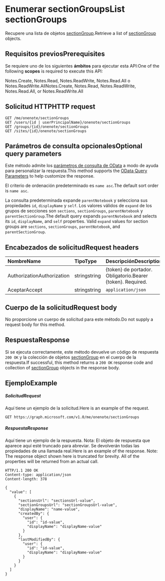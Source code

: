 # <a name="list-sectiongroups"></a><span data-ttu-id="ffad8-101">Enumerar sectionGroups</span><span class="sxs-lookup"><span data-stu-id="ffad8-101">List sectionGroups</span></span>

<span data-ttu-id="ffad8-102">Recupere una lista de objetos [sectionGroup](../resources/sectiongroup.md).</span><span class="sxs-lookup"><span data-stu-id="ffad8-102">Retrieve a list of [sectionGroup](../resources/sectiongroup.md) objects.</span></span>
## <a name="prerequisites"></a><span data-ttu-id="ffad8-103">Requisitos previos</span><span class="sxs-lookup"><span data-stu-id="ffad8-103">Prerequisites</span></span>
<span data-ttu-id="ffad8-104">Se requiere uno de los siguientes **ámbitos** para ejecutar esta API:</span><span class="sxs-lookup"><span data-stu-id="ffad8-104">One of the following **scopes** is required to execute this API:</span></span>  

<span data-ttu-id="ffad8-105">Notes.Create, Notes.Read, Notes.ReadWrite, Notes.Read.All o Notes.ReadWrite.All</span><span class="sxs-lookup"><span data-stu-id="ffad8-105">Notes.Create, Notes.Read, Notes.ReadWrite, Notes.Read.All, or Notes.ReadWrite.All</span></span>

## <a name="http-request"></a><span data-ttu-id="ffad8-106">Solicitud HTTP</span><span class="sxs-lookup"><span data-stu-id="ffad8-106">HTTP request</span></span>
<!-- { "blockType": "ignored" } -->
```http
GET /me/onenote/sectionGroups
GET /users/{id | userPrincipalName}/onenote/sectionGroups
GET /groups/{id}/onenote/sectionGroups
GET /sites/{id}/onenote/sectionGroups
```
## <a name="optional-query-parameters"></a><span data-ttu-id="ffad8-107">Parámetros de consulta opcionales</span><span class="sxs-lookup"><span data-stu-id="ffad8-107">Optional query parameters</span></span>
<span data-ttu-id="ffad8-108">Este método admite los [parámetros de consulta de OData](http://developer.microsoft.com/en-us/graph/docs/overview/query_parameters) a modo de ayuda para personalizar la respuesta.</span><span class="sxs-lookup"><span data-stu-id="ffad8-108">This method supports the [OData Query Parameters](http://developer.microsoft.com/en-us/graph/docs/overview/query_parameters) to help customize the response.</span></span>

<span data-ttu-id="ffad8-109">El criterio de ordenación predeterminado es `name asc`.</span><span class="sxs-lookup"><span data-stu-id="ffad8-109">The default sort order is `name asc`.</span></span>

<span data-ttu-id="ffad8-p101">La consulta predeterminada expande `parentNotebook` y selecciona sus propiedades `id`, `displayName` y `self`. Los valores válidos de `expand` de los grupos de secciones son `sections`, `sectionGroups`, `parentNotebook` y `parentSectionGroup`.</span><span class="sxs-lookup"><span data-stu-id="ffad8-p101">The default query expands `parentNotebook` and selects its `id`, `displayName`, and `self` properties. Valid `expand` values for section groups are `sections`, `sectionGroups`, `parentNotebook`, and `parentSectionGroup`.</span></span>

## <a name="request-headers"></a><span data-ttu-id="ffad8-112">Encabezados de solicitud</span><span class="sxs-lookup"><span data-stu-id="ffad8-112">Request headers</span></span>
| <span data-ttu-id="ffad8-113">Nombre</span><span class="sxs-lookup"><span data-stu-id="ffad8-113">Name</span></span>       | <span data-ttu-id="ffad8-114">Tipo</span><span class="sxs-lookup"><span data-stu-id="ffad8-114">Type</span></span> | <span data-ttu-id="ffad8-115">Descripción</span><span class="sxs-lookup"><span data-stu-id="ffad8-115">Description</span></span>|
|:-----------|:------|:----------|
| <span data-ttu-id="ffad8-116">Authorization</span><span class="sxs-lookup"><span data-stu-id="ffad8-116">Authorization</span></span>  | <span data-ttu-id="ffad8-117">string</span><span class="sxs-lookup"><span data-stu-id="ffad8-117">string</span></span>  | <span data-ttu-id="ffad8-p102">{token} de portador. Obligatorio.</span><span class="sxs-lookup"><span data-stu-id="ffad8-p102">Bearer {token}. Required.</span></span> |
| <span data-ttu-id="ffad8-120">Aceptar</span><span class="sxs-lookup"><span data-stu-id="ffad8-120">Accept</span></span> | <span data-ttu-id="ffad8-121">string</span><span class="sxs-lookup"><span data-stu-id="ffad8-121">string</span></span> | `application/json` |  

## <a name="request-body"></a><span data-ttu-id="ffad8-122">Cuerpo de la solicitud</span><span class="sxs-lookup"><span data-stu-id="ffad8-122">Request body</span></span>
<span data-ttu-id="ffad8-123">No proporcione un cuerpo de solicitud para este método.</span><span class="sxs-lookup"><span data-stu-id="ffad8-123">Do not supply a request body for this method.</span></span>

## <a name="response"></a><span data-ttu-id="ffad8-124">Respuesta</span><span class="sxs-lookup"><span data-stu-id="ffad8-124">Response</span></span>

<span data-ttu-id="ffad8-125">Si se ejecuta correctamente, este método devuelve un código de respuesta `200 OK` y la colección de objetos [sectionGroup](../resources/sectiongroup.md) en el cuerpo de la respuesta.</span><span class="sxs-lookup"><span data-stu-id="ffad8-125">If successful, this method returns a `200 OK` response code and collection of [sectionGroup](../resources/sectiongroup.md) objects in the response body.</span></span>
## <a name="example"></a><span data-ttu-id="ffad8-126">Ejemplo</span><span class="sxs-lookup"><span data-stu-id="ffad8-126">Example</span></span>
##### <a name="request"></a><span data-ttu-id="ffad8-127">Solicitud</span><span class="sxs-lookup"><span data-stu-id="ffad8-127">Request</span></span>
<span data-ttu-id="ffad8-128">Aquí tiene un ejemplo de la solicitud.</span><span class="sxs-lookup"><span data-stu-id="ffad8-128">Here is an example of the request.</span></span>
<!-- {
  "blockType": "request",
  "name": "get_sectiongroups"
}-->
```http
GET https://graph.microsoft.com/v1.0/me/onenote/sectionGroups
```
##### <a name="response"></a><span data-ttu-id="ffad8-129">Respuesta</span><span class="sxs-lookup"><span data-stu-id="ffad8-129">Response</span></span>
<span data-ttu-id="ffad8-p103">Aquí tiene un ejemplo de la respuesta. Nota: El objeto de respuesta que aparece aquí esté truncado para abreviar. Se devolverán todas las propiedades de una llamada real.</span><span class="sxs-lookup"><span data-stu-id="ffad8-p103">Here is an example of the response. Note: The response object shown here is truncated for brevity. All of the properties will be returned from an actual call.</span></span>
<!-- {
  "blockType": "response",
  "truncated": true,
  "@odata.type": "microsoft.graph.sectiongroup",
  "isCollection": true
} -->
```http
HTTP/1.1 200 OK
Content-type: application/json
Content-length: 378

{
  "value": [
    {
      "sectionsUrl": "sectionsUrl-value",
      "sectionGroupsUrl": "sectionGroupsUrl-value",
      "displayName": "name-value",      
      "createdBy": {
        "user": {
          "id": "id-value",
          "displayName": "displayName-value"
        }
      },
      "lastModifiedBy": {
        "user": {
          "id": "id-value",
          "displayName": "displayName-value"
        }
      }
    }
  ]
}
```

<!-- uuid: 8fcb5dbc-d5aa-4681-8e31-b001d5168d79
2015-10-25 14:57:30 UTC -->
<!-- {
  "type": "#page.annotation",
  "description": "List sectionGroups",
  "keywords": "",
  "section": "documentation",
  "tocPath": ""
}-->